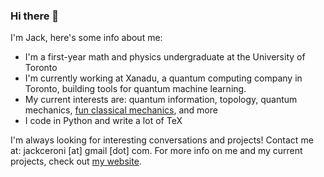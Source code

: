 ### Hi there 👋

I'm Jack, here's some info about me:

- I'm a first-year math and physics undergraduate at the University of Toronto
- I'm currently working at Xanadu, a quantum computing company in Toronto, building tools for quantum machine learning.
- My current interests are: quantum information, topology, quantum mechanics, [fun classical mechanics](https://scholar.harvard.edu/david-morin/classical-mechanics), and more
- I code in Python and write a lot of TeX

I'm always looking for interesting conversations and projects! Contact me at: jackceroni [at] gmail [dot] com. For more info on me and my current projects, check out [my website](https://lucaman99.github.io/).
